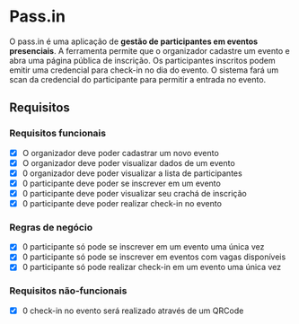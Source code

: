 # Pass.in

O pass.in é uma aplicação de **gestão de participantes em eventos presenciais**.
A ferramenta permite que o organizador cadastre um evento e abra uma página pública de inscrição.
Os participantes inscritos podem emitir uma credencial para check-in no dia do evento.
O sistema fará um scan da credencial do participante para permitir a entrada no evento.

## Requisitos

### Requisitos funcionais

- [x] O organizador deve poder cadastrar um novo evento
- [x] O organizador deve poder visualizar dados de um evento
- [x] 0 organizador deve poder visualizar a lista de participantes
- [x] 0 participante deve poder se inscrever em um evento
- [x] 0 participante deve poder visualizar seu crachá de inscrição
- [x] 0 participante deve poder realizar check-in no evento

### Regras de negócio

- [x] 0 participante só pode se inscrever em um evento uma única vez
- [x] 0 participante só pode se inscrever em eventos com vagas disponíveis
- [x] 0 participante só pode realizar check-in em um evento uma única vez

### Requisitos não-funcionais

- [x] 0 check-in no evento será realizado através de um QRCode
